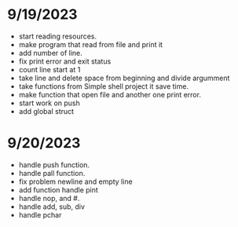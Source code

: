 # 9/19/2023

- start reading resources.
- make program that read from file and print it
- add number of line.
- fix print error and exit status
- count line start at 1
- take line and delete space from beginning and divide argumment
- take functions from Simple shell project it save time.
- make function that open file and another one print error.
- start work on push
- add global struct

# 9/20/2023

- handle push function.
- handle pall function.
- fix problem newline and empty line
- add function handle pint
- handle nop, and #.
- handle add, sub, div
- handle pchar 
